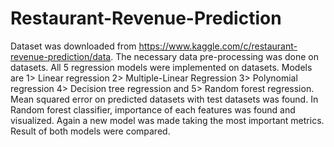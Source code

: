 # Restaurant-Revenue-Prediction
Dataset was downloaded from https://www.kaggle.com/c/restaurant-revenue-prediction/data.
The necessary data pre-processing was done on datasets.
All 5 regression models were implemented on datasets.
Models are 1> Linear regression 2> Multiple-Linear Regression 3> Polynomial regression 4> Decision tree regression and 5> Random forest regression.
Mean squared error on predicted datasets with test datasets was found.
In Random forest classifier, importance of each features was found and visualized.
Again a new model was made taking the most important metrics.
Result of both models were compared.
